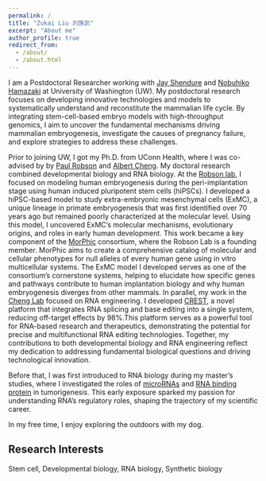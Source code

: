 ```yaml
---
permalink: /
title: "Zukai Liu 刘族凯"
excerpt: "About me"
author_profile: true
redirect_from: 
  - /about/
  - /about.html
---
```

I am a Postdoctoral Researcher working with [Jay Shendure](https://shendure-web.gs.washington.edu/) and [Nobuhiko Hamazaki](https://www.hamazaki-lab.com/) at University of Washington (UW). My postdoctoral research focuses on developing innovative technologies and models to systematically understand and reconstitute the mammalian life cycle. By integrating stem-cell-based embryo models with high-throughput genomics, I aim to uncover the fundamental mechanisms driving mammalian embryogenesis, investigate the causes of pregnancy failure, and explore strategies to address these challenges. 

Prior to joining UW, I got my Ph.D. from UConn Health, where I was co-advised by by [Paul Robson](https://www.jax.org/research-and-faculty/faculty/paul-robson) and [Albert Cheng](https://cheng.bio/). My doctoral research combined developmental biology and RNA biology. At the [Robson lab](https://www.jax.org/research-and-faculty/research-labs/the-robson-lab), I focused on modeling human embryogenesis during the peri-implantation stage using human induced pluripotent stem cells (hiPSCs). I developed a hiPSC-based model to study extra-embryonic mesenchymal cells (ExMC), a unique lineage in primate embryogenesis that was first identified over 70 years ago but remained poorly characterized at the molecular level. Using this model, I uncovered ExMC’s molecular mechanisms, evolutionary origins, and roles in early human development. This work became a key component of the [MorPhic](https://morphic.bio/) consortium, where the Robson Lab is a founding member. MorPhic aims to create a comprehensive catalog of molecular and cellular phenotypes for null alleles of every human gene using in vitro multicellular systems. The ExMC model I developed serves as one of the consortium’s cornerstone systems, helping to elucidate how specific genes and pathways contribute to human implantation biology and why human embryogenesis diverges from other mammals. In parallel, my work in the [Cheng Lab](https://cheng.bio/) focused on RNA engineering. I developed [CREST](https://doi.org/10.1093/nar/gkad547), a novel platform that integrates RNA splicing and base editing into a single system, reducing off-target effects by 98%.This platform serves as a powerful tool for RNA-based research and therapeutics, demonstrating the potential for precise and multifunctional RNA editing technologies. Together, my contributions to both developmental biology and RNA engineering reflect my dedication to addressing fundamental biological questions and driving technological innovation.

Before that, I was first introduced to RNA biology during my master’s studies, where I investigated the roles of [microRNAs](https://academic.oup.com/jmcb/article/10/4/302/5059631?login=false) and [RNA binding protein](https://www.nature.com/articles/s41467-022-29309-1) in tumorigenesis. This early exposure sparked my passion for understanding RNA’s regulatory roles, shaping the trajectory of my scientific career.

In my free time, I enjoy exploring the outdoors with my dog.

## Research Interests
Stem cell, Developmental biology, RNA biology, Synthetic biology